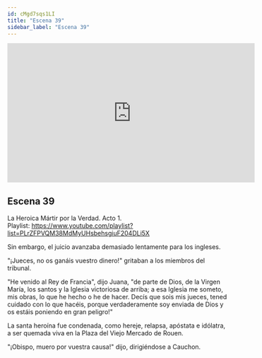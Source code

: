 ```yaml
---
id: cMgd7sqs1LI
title: "Escena 39"
sidebar_label: "Escena 39"
---
```


<div class="video-float-container">
  <iframe
    width="560"
    height="315"
    src="https://www.youtube.com/embed/cMgd7sqs1LI"
    title="YouTube video player"
    frameborder="0"
    allow="accelerometer; autoplay; clipboard-write; encrypted-media; gyroscope; picture-in-picture; web-share"
    referrerpolicy="strict-origin-when-cross-origin"
    allowfullscreen
  ></iframe>
</div>

## Escena 39

La Heroica Mártir por la Verdad. Acto 1.  
Playlist: https://www.youtube.com/playlist?list=PLrZFPVQM38MdMyUHsbehsgiuF204DLi5X

Sin embargo, el juicio avanzaba demasiado lentamente para los ingleses.

"¡Jueces, no os ganáis vuestro dinero!" gritaban a los miembros del tribunal.

"He venido al Rey de Francia", dijo Juana, "de parte de Dios, de la Virgen María, los santos y la Iglesia victoriosa de arriba; a esa Iglesia me someto, mis obras, lo que he hecho o he de hacer. Decís que sois mis jueces, tened cuidado con lo que hacéis, porque verdaderamente soy enviada de Dios y os estáis poniendo en gran peligro!"

La santa heroína fue condenada, como hereje, relapsa, apóstata e idólatra, a ser quemada viva en la Plaza del Viejo Mercado de Rouen.

"¡Obispo, muero por vuestra causa!" dijo, dirigiéndose a Cauchon.
